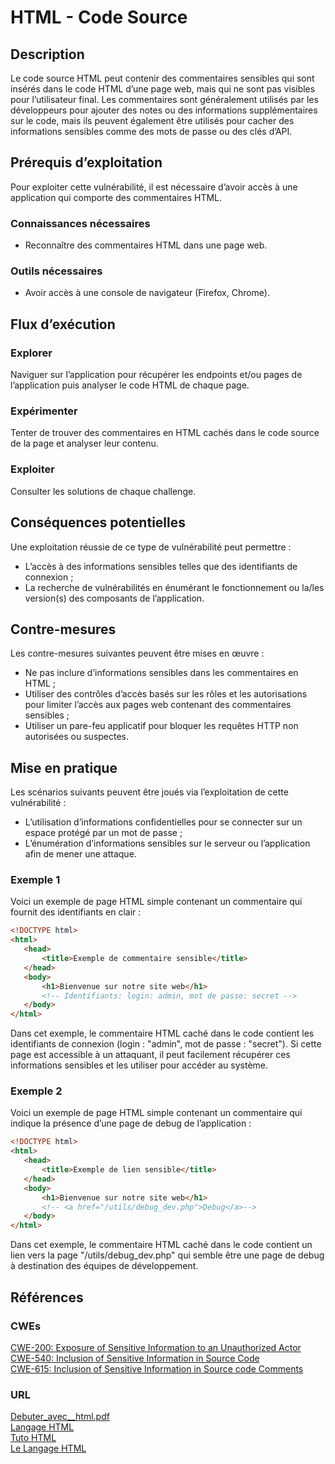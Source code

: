 # HTML - Code Source

## Description

Le code source HTML peut contenir des commentaires sensibles qui sont insérés dans le code HTML d’une page web, mais qui ne sont pas visibles pour l’utilisateur final. Les commentaires sont généralement utilisés par les développeurs pour ajouter des notes ou des informations supplémentaires sur le code, mais ils peuvent également être utilisés pour cacher des informations sensibles comme des mots de passe ou des clés d’API.  

## Prérequis d’exploitation

Pour exploiter cette vulnérabilité, il est nécessaire d’avoir accès à une application qui comporte des commentaires HTML.  

### Connaissances nécessaires

- Reconnaître des commentaires HTML dans une page web.  

### Outils nécessaires

- Avoir accès à une console de navigateur (Firefox, Chrome).  

## Flux d’exécution

### Explorer

Naviguer sur l’application pour récupérer les endpoints et/ou pages de l’application puis analyser le code HTML de chaque page.  

### Expérimenter

Tenter de trouver des commentaires en HTML cachés dans le code source de la page et analyser leur contenu.  

### Exploiter

Consulter les solutions de chaque challenge.  

## Conséquences potentielles

Une exploitation réussie de ce type de vulnérabilité peut permettre :  

- L’accès à des informations sensibles telles que des identifiants de connexion ;  
- La recherche de vulnérabilités en énumérant le fonctionnement ou la/les version(s) des composants de l’application.  

## Contre-mesures

Les contre-mesures suivantes peuvent être mises en œuvre :  

- Ne pas inclure d’informations sensibles dans les commentaires en HTML ;  
- Utiliser des contrôles d’accès basés sur les rôles et les autorisations pour limiter l’accès aux pages web contenant des commentaires sensibles ;  
- Utiliser un pare-feu applicatif pour bloquer les requêtes HTTP non autorisées ou suspectes.  

## Mise en pratique

Les scénarios suivants peuvent être joués via l’exploitation de cette vulnérabilité :  

- L’utilisation d’informations confidentielles pour se connecter sur un espace protégé par un mot de passe ;  
- L’énumération d’informations sensibles sur le serveur ou l’application afin de mener une attaque.  

### Exemple 1

Voici un exemple de page HTML simple contenant un commentaire qui fournit des identifiants en clair :  

```html
<!DOCTYPE html>
<html>
   <head>
       <title>Exemple de commentaire sensible</title>
   </head>
   <body>
       <h1>Bienvenue sur notre site web</h1>
       <!-- Identifiants: login: admin, mot de passe: secret -->
   </body>
</html>
```
Dans cet exemple, le commentaire HTML caché dans le code contient les identifiants de connexion (login : "admin", mot de passe : "secret"). Si cette page est accessible à un attaquant, il peut facilement récupérer ces informations sensibles et les utiliser pour accéder au système.  

### Exemple 2

Voici un exemple de page HTML simple contenant un commentaire qui indique la présence d’une page de debug de l’application :  

```html
<!DOCTYPE html>
<html>
   <head>
       <title>Exemple de lien sensible</title>
   </head>
   <body>
       <h1>Bienvenue sur notre site web</h1>
       <!-- <a href="/utils/debug_dev.php">Debug</a>-->
   </body>
</html>
```
Dans cet exemple, le commentaire HTML caché dans le code contient un lien vers la page "/utils/debug_dev.php" qui semble être une page de debug à destination des équipes de développement.  

## Références

### CWEs
[CWE-200: Exposure of Sensitive Information to an Unauthorized Actor](https://cwe.mitre.org/data/definitions/200.html)  
[CWE-540: Inclusion of Sensitive Information in Source Code](https://cwe.mitre.org/data/definitions/540.html)  
[CWE-615: Inclusion of Sensitive Information in Source code Comments](https://cwe.mitre.org/data/definitions/615.html)  

### URL

[Debuter_avec__html.pdf](https://dane.ac-reims.fr/images/enseigner/classes_virtuelles/PDF/Debuter_avec__html.pdf)  
[Langage HTML](https://pedagogie.ac-toulouse.fr/informatique/sites/informatique.disciplines.ac-toulouse.fr/files/fichiers/web/3._lhtml_cor.pdf)  
[Tuto HTML](https://www.tutorialspoint.com/html/html_tutorial.pdf)  
[Le Langage HTML](https://lewebpedagogique.com/isneiffel/files/2017/06/Langage-HTML.pdf)  
